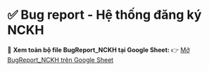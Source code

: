 # ✅ Bug report - Hệ thống đăng ký NCKH

📄 **Xem toàn bộ file BugReport_NCKH tại Google Sheet:**
👉 [Mở BugReport_NCKH trên Google Sheet](https://docs.google.com/spreadsheets/d/1lEqWULRNAn1I38XpyjYgHor6F6OIA0-a-GY8_LGwQ4A/edit?gid=0#gid=0)
